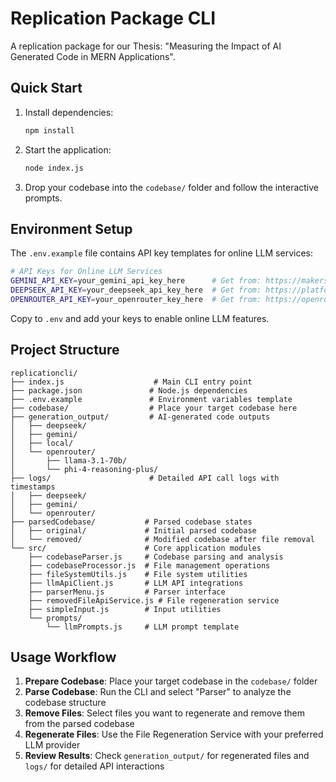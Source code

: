 # Replication Package CLI

A replication package for our Thesis: "Measuring the Impact of AI Generated Code in MERN Applications".

## Quick Start

1. Install dependencies:

   ```bash
   npm install
   ```

2. Start the application:

   ```bash
   node index.js
   ```

3. Drop your codebase into the `codebase/` folder and follow the interactive prompts.

## Environment Setup

The `.env.example` file contains API key templates for online LLM services:

```bash
# API Keys for Online LLM Services
GEMINI_API_KEY=your_gemini_api_key_here      # Get from: https://makersuite.google.com/app/apikey
DEEPSEEK_API_KEY=your_deepseek_api_key_here  # Get from: https://platform.deepseek.com/
OPENROUTER_API_KEY=your_openrouter_key_here  # Get from: https://openrouter.ai/
```

Copy to `.env` and add your keys to enable online LLM features.

## Project Structure

```
replicationcli/
├── index.js                    # Main CLI entry point
├── package.json               # Node.js dependencies
├── .env.example               # Environment variables template
├── codebase/                  # Place your target codebase here
├── generation_output/         # AI-generated code outputs
│   ├── deepseek/
│   ├── gemini/
│   ├── local/
│   └── openrouter/
│       ├── llama-3.1-70b/
│       └── phi-4-reasoning-plus/
├── logs/                      # Detailed API call logs with timestamps
│   ├── deepseek/
│   ├── gemini/
│   └── openrouter/
├── parsedCodebase/           # Parsed codebase states
│   ├── original/             # Initial parsed codebase
│   └── removed/              # Modified codebase after file removal
└── src/                      # Core application modules
    ├── codebaseParser.js     # Codebase parsing and analysis
    ├── codebaseProcessor.js  # File management operations
    ├── fileSystemUtils.js    # File system utilities
    ├── llmApiClient.js       # LLM API integrations
    ├── parserMenu.js         # Parser interface
    ├── removedFileApiService.js # File regeneration service
    ├── simpleInput.js        # Input utilities
    └── prompts/
        └── llmPrompts.js     # LLM prompt template
```

## Usage Workflow

1. **Prepare Codebase**: Place your target codebase in the `codebase/` folder
2. **Parse Codebase**: Run the CLI and select "Parser" to analyze the codebase structure
3. **Remove Files**: Select files you want to regenerate and remove them from the parsed codebase
4. **Regenerate Files**: Use the File Regeneration Service with your preferred LLM provider
5. **Review Results**: Check `generation_output/` for regenerated files and `logs/` for detailed API interactions
